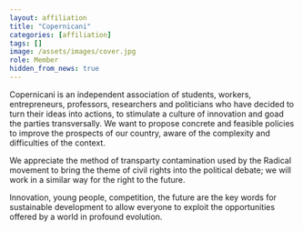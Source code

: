 ```yaml
---
layout: affiliation
title: "Copernicani"
categories: [affiliation]
tags: []
image: /assets/images/cover.jpg
role: Member
hidden_from_news: true
---
```


Copernicani is an independent association of students, workers, entrepreneurs, professors, researchers and politicians who have decided to turn their ideas into actions, to stimulate a culture of innovation and goad the parties transversally. We want to propose concrete and feasible policies to improve the prospects of our country, aware of the complexity and difficulties of the context.

We appreciate the method of transparty contamination used by the Radical movement to bring the theme of civil rights into the political debate; we will work in a similar way for the right to the future.

Innovation, young people, competition, the future are the key words for sustainable development to allow everyone to exploit the opportunities offered by a world in profound evolution.
